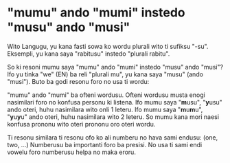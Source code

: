# "mumu" ando "mumi" instedo "musu" ando "musi"

Wito Langugu, yu kana fasti sowa ko wordu plurali wito ti sufiksu "-su". Eksempli, yu kana saya "rabitusu" instedo "plurali rabitu". 

So ki resoni mumu saya "mumu" ando "mumi" instedo "musu" ando "musi"? Ifo yu tinka "we" (EN) ba reli "plurali mu", yu kana saya "musu" (ando "musi"). Buto ba godi resonu foro no usa ti wordu:

"mumu" ando "mumi" ba ofteni wordusu. Ofteni wordusu musta enogi nasimilari foro no konfusa personu ki listena. Ifo mumu saya "**m**usu", "**y**usu" ando oteri, huhu nasimilara wito onli 1 leteru. Ifo mumu saya "**m**u**m**u", "**y**u**y**u" ando oteri, huhu nasimilara wito 2 leteru. So mumu kana mori naesi konfusa prononu wito oteri prononu oro oteri wordu.

Ti resonu similara ti resonu ofo ko ali numberu no hava sami endusu: (one, two, ...) Numberusu ba importanti foro ba presisi. No usa ti sami endi vowelu foro numberusu helpa no maka eroru.